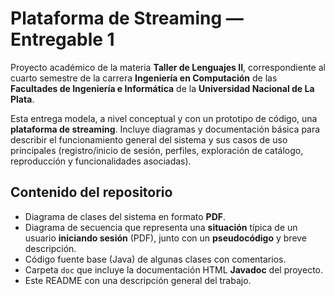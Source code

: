 # Plataforma de Streaming — Entregable 1

Proyecto académico de la materia **Taller de Lenguajes II**, correspondiente al cuarto semestre de la carrera **Ingeniería en Computación** de las **Facultades de Ingeniería e Informática** de la **Universidad Nacional de La Plata**.

Esta entrega modela, a nivel conceptual y con un prototipo de código, una **plataforma de streaming**. Incluye diagramas y documentación básica para describir el funcionamiento general del sistema y sus casos de uso principales (registro/inicio de sesión, perfiles, exploración de catálogo, reproducción y funcionalidades asociadas).

## Contenido del repositorio
- Diagrama de clases del sistema en formato **PDF**.
- Diagrama de secuencia que representa una **situación** típica de un usuario **iniciando sesión** (PDF), junto con un **pseudocódigo** y breve descripción.
- Código fuente base (Java) de algunas clases con comentarios.
- Carpeta `doc` que incluye la documentación HTML **Javadoc** del proyecto.
- Este README con una descripción general del trabajo.
